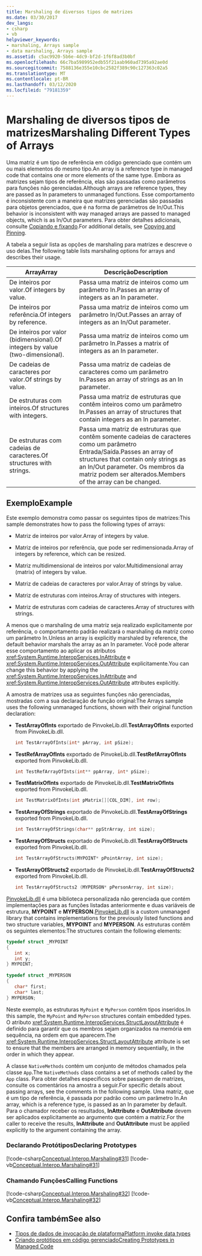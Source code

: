 ```yaml
---
title: Marshaling de diversos tipos de matrizes
ms.date: 03/30/2017
dev_langs:
- csharp
- vb
helpviewer_keywords:
- marshaling, Arrays sample
- data marshaling, Arrays sample
ms.assetid: c5ac9920-5b6e-4dc9-bf2d-1f6f8ad3b0bf
ms.openlocfilehash: 66c7ba5989952edb55f21aab960ad7395a92ae0d
ms.sourcegitcommit: 7588136e355e10cbc2582f389c90c127363c02a5
ms.translationtype: MT
ms.contentlocale: pt-BR
ms.lasthandoff: 03/12/2020
ms.locfileid: "79181359"
---
```

# <a name="marshaling-different-types-of-arrays"></a><span data-ttu-id="7eac2-102">Marshaling de diversos tipos de matrizes</span><span class="sxs-lookup"><span data-stu-id="7eac2-102">Marshaling Different Types of Arrays</span></span>
<span data-ttu-id="7eac2-103">Uma matriz é um tipo de referência em código gerenciado que contém um ou mais elementos do mesmo tipo.</span><span class="sxs-lookup"><span data-stu-id="7eac2-103">An array is a reference type in managed code that contains one or more elements of the same type.</span></span> <span data-ttu-id="7eac2-104">Embora as matrizes sejam tipos de referência, elas são passadas como parâmetros para funções não gerenciadas.</span><span class="sxs-lookup"><span data-stu-id="7eac2-104">Although arrays are reference types, they are passed as In parameters to unmanaged functions.</span></span> <span data-ttu-id="7eac2-105">Esse comportamento é inconsistente com a maneira que matrizes gerenciadas são passadas para objetos gerenciados, que é na forma de parâmetros de In/Out.</span><span class="sxs-lookup"><span data-stu-id="7eac2-105">This behavior is inconsistent with way managed arrays are passed to managed objects, which is as In/Out parameters.</span></span> <span data-ttu-id="7eac2-106">Para obter detalhes adicionais, consulte [Copiando e fixando](copying-and-pinning.md).</span><span class="sxs-lookup"><span data-stu-id="7eac2-106">For additional details, see [Copying and Pinning](copying-and-pinning.md).</span></span>  
  
 <span data-ttu-id="7eac2-107">A tabela a seguir lista as opções de marshaling para matrizes e descreve o uso delas.</span><span class="sxs-lookup"><span data-stu-id="7eac2-107">The following table lists marshaling options for arrays and describes their usage.</span></span>  
  
|<span data-ttu-id="7eac2-108">Array</span><span class="sxs-lookup"><span data-stu-id="7eac2-108">Array</span></span>|<span data-ttu-id="7eac2-109">Descrição</span><span class="sxs-lookup"><span data-stu-id="7eac2-109">Description</span></span>|  
|-----------|-----------------|  
|<span data-ttu-id="7eac2-110">De inteiros por valor.</span><span class="sxs-lookup"><span data-stu-id="7eac2-110">Of integers by value.</span></span>|<span data-ttu-id="7eac2-111">Passa uma matriz de inteiros como um parâmetro In.</span><span class="sxs-lookup"><span data-stu-id="7eac2-111">Passes an array of integers as an In parameter.</span></span>|  
|<span data-ttu-id="7eac2-112">De inteiros por referência.</span><span class="sxs-lookup"><span data-stu-id="7eac2-112">Of integers by reference.</span></span>|<span data-ttu-id="7eac2-113">Passa uma matriz de inteiros como um parâmetro In/Out.</span><span class="sxs-lookup"><span data-stu-id="7eac2-113">Passes an array of integers as an In/Out parameter.</span></span>|  
|<span data-ttu-id="7eac2-114">De inteiros por valor (bidimensional).</span><span class="sxs-lookup"><span data-stu-id="7eac2-114">Of integers by value (two-dimensional).</span></span>|<span data-ttu-id="7eac2-115">Passa uma matriz de inteiros como um parâmetro In.</span><span class="sxs-lookup"><span data-stu-id="7eac2-115">Passes a matrix of integers as an In parameter.</span></span>|  
|<span data-ttu-id="7eac2-116">De cadeias de caracteres por valor.</span><span class="sxs-lookup"><span data-stu-id="7eac2-116">Of strings by value.</span></span>|<span data-ttu-id="7eac2-117">Passa uma matriz de cadeias de caracteres como um parâmetro In.</span><span class="sxs-lookup"><span data-stu-id="7eac2-117">Passes an array of strings as an In parameter.</span></span>|  
|<span data-ttu-id="7eac2-118">De estruturas com inteiros.</span><span class="sxs-lookup"><span data-stu-id="7eac2-118">Of structures with integers.</span></span>|<span data-ttu-id="7eac2-119">Passa uma matriz de estruturas que contêm inteiros como um parâmetro In.</span><span class="sxs-lookup"><span data-stu-id="7eac2-119">Passes an array of structures that contain integers as an In parameter.</span></span>|  
|<span data-ttu-id="7eac2-120">De estruturas com cadeias de caracteres.</span><span class="sxs-lookup"><span data-stu-id="7eac2-120">Of structures with strings.</span></span>|<span data-ttu-id="7eac2-121">Passa uma matriz de estruturas que contêm somente cadeias de caracteres como um parâmetro Entrada/Saída.</span><span class="sxs-lookup"><span data-stu-id="7eac2-121">Passes an array of structures that contain only strings as an In/Out parameter.</span></span> <span data-ttu-id="7eac2-122">Os membros da matriz podem ser alterados.</span><span class="sxs-lookup"><span data-stu-id="7eac2-122">Members of the array can be changed.</span></span>|  
  
## <a name="example"></a><span data-ttu-id="7eac2-123">Exemplo</span><span class="sxs-lookup"><span data-stu-id="7eac2-123">Example</span></span>  
 <span data-ttu-id="7eac2-124">Este exemplo demonstra como passar os seguintes tipos de matrizes:</span><span class="sxs-lookup"><span data-stu-id="7eac2-124">This sample demonstrates how to pass the following types of arrays:</span></span>  
  
- <span data-ttu-id="7eac2-125">Matriz de inteiros por valor.</span><span class="sxs-lookup"><span data-stu-id="7eac2-125">Array of integers by value.</span></span>  
  
- <span data-ttu-id="7eac2-126">Matriz de inteiros por referência, que pode ser redimensionada.</span><span class="sxs-lookup"><span data-stu-id="7eac2-126">Array of integers by reference, which can be resized.</span></span>  
  
- <span data-ttu-id="7eac2-127">Matriz multidimensional de inteiros por valor.</span><span class="sxs-lookup"><span data-stu-id="7eac2-127">Multidimensional array (matrix) of integers by value.</span></span>  
  
- <span data-ttu-id="7eac2-128">Matriz de cadeias de caracteres por valor.</span><span class="sxs-lookup"><span data-stu-id="7eac2-128">Array of strings by value.</span></span>  
  
- <span data-ttu-id="7eac2-129">Matriz de estruturas com inteiros.</span><span class="sxs-lookup"><span data-stu-id="7eac2-129">Array of structures with integers.</span></span>  
  
- <span data-ttu-id="7eac2-130">Matriz de estruturas com cadeias de caracteres.</span><span class="sxs-lookup"><span data-stu-id="7eac2-130">Array of structures with strings.</span></span>  
  
 <span data-ttu-id="7eac2-131">A menos que o marshaling de uma matriz seja realizado explicitamente por referência, o comportamento padrão realizará o marshaling da matriz como um parâmetro In.</span><span class="sxs-lookup"><span data-stu-id="7eac2-131">Unless an array is explicitly marshaled by reference, the default behavior marshals the array as an In parameter.</span></span> <span data-ttu-id="7eac2-132">Você pode alterar esse comportamento ao aplicar os atributos <xref:System.Runtime.InteropServices.InAttribute> e <xref:System.Runtime.InteropServices.OutAttribute> explicitamente.</span><span class="sxs-lookup"><span data-stu-id="7eac2-132">You can change this behavior by applying the <xref:System.Runtime.InteropServices.InAttribute> and <xref:System.Runtime.InteropServices.OutAttribute> attributes explicitly.</span></span>  
  
 <span data-ttu-id="7eac2-133">A amostra de matrizes usa as seguintes funções não gerenciadas, mostradas com a sua declaração de função original:</span><span class="sxs-lookup"><span data-stu-id="7eac2-133">The Arrays sample uses the following unmanaged functions, shown with their original function declaration:</span></span>  
  
- <span data-ttu-id="7eac2-134">**TestArrayOfInts** exportado de PinvokeLib.dll.</span><span class="sxs-lookup"><span data-stu-id="7eac2-134">**TestArrayOfInts** exported from PinvokeLib.dll.</span></span>  
  
    ```cpp
    int TestArrayOfInts(int* pArray, int pSize);  
    ```  
  
- <span data-ttu-id="7eac2-135">**TestRefArrayOfInts** exportado de PinvokeLib.dll.</span><span class="sxs-lookup"><span data-stu-id="7eac2-135">**TestRefArrayOfInts** exported from PinvokeLib.dll.</span></span>  
  
    ```cpp
    int TestRefArrayOfInts(int** ppArray, int* pSize);  
    ```  
  
- <span data-ttu-id="7eac2-136">**TestMatrixOfInts** exportado de PinvokeLib.dll.</span><span class="sxs-lookup"><span data-stu-id="7eac2-136">**TestMatrixOfInts** exported from PinvokeLib.dll.</span></span>  
  
    ```cpp
    int TestMatrixOfInts(int pMatrix[][COL_DIM], int row);  
    ```  
  
- <span data-ttu-id="7eac2-137">**TestArrayOfStrings** exportado de PinvokeLib.dll.</span><span class="sxs-lookup"><span data-stu-id="7eac2-137">**TestArrayOfStrings** exported from PinvokeLib.dll.</span></span>  
  
    ```cpp
    int TestArrayOfStrings(char** ppStrArray, int size);  
    ```  
  
- <span data-ttu-id="7eac2-138">**TestArrayOfStructs** exportado de PinvokeLib.dll.</span><span class="sxs-lookup"><span data-stu-id="7eac2-138">**TestArrayOfStructs** exported from PinvokeLib.dll.</span></span>  
  
    ```cpp
    int TestArrayOfStructs(MYPOINT* pPointArray, int size);  
    ```  
  
- <span data-ttu-id="7eac2-139">**TestArrayOfStructs2** exportado de PinvokeLib.dll.</span><span class="sxs-lookup"><span data-stu-id="7eac2-139">**TestArrayOfStructs2** exported from PinvokeLib.dll.</span></span>  
  
    ```cpp
    int TestArrayOfStructs2 (MYPERSON* pPersonArray, int size);  
    ```  
  
 <span data-ttu-id="7eac2-140">[PinvokeLib.dll](marshaling-data-with-platform-invoke.md#pinvokelibdll) é uma biblioteca personalizada não gerenciada que contém implementações para as funções listadas anteriormente e duas variáveis de estrutura, **MYPOINT** e **MYPERSON**.</span><span class="sxs-lookup"><span data-stu-id="7eac2-140">[PinvokeLib.dll](marshaling-data-with-platform-invoke.md#pinvokelibdll) is a custom unmanaged library that contains implementations for the previously listed functions and two structure variables, **MYPOINT** and **MYPERSON**.</span></span> <span data-ttu-id="7eac2-141">As estruturas contêm os seguintes elementos:</span><span class="sxs-lookup"><span data-stu-id="7eac2-141">The structures contain the following elements:</span></span>  
  
```cpp
typedef struct _MYPOINT  
{  
   int x;
   int y;
} MYPOINT;  
  
typedef struct _MYPERSON  
{  
   char* first;
   char* last;
} MYPERSON;  
```  
  
 <span data-ttu-id="7eac2-142">Neste exemplo, as estruturas `MyPoint` e `MyPerson` contêm tipos inseridos.</span><span class="sxs-lookup"><span data-stu-id="7eac2-142">In this sample, the `MyPoint` and `MyPerson` structures contain embedded types.</span></span> <span data-ttu-id="7eac2-143">O atributo <xref:System.Runtime.InteropServices.StructLayoutAttribute> é definido para garantir que os membros sejam organizados na memória em sequência, na ordem em que aparecem.</span><span class="sxs-lookup"><span data-stu-id="7eac2-143">The <xref:System.Runtime.InteropServices.StructLayoutAttribute> attribute is set to ensure that the members are arranged in memory sequentially, in the order in which they appear.</span></span>  
  
 <span data-ttu-id="7eac2-144">A classe `NativeMethods` contém um conjunto de métodos chamados pela classe `App`.</span><span class="sxs-lookup"><span data-stu-id="7eac2-144">The `NativeMethods` class contains a set of methods called by the `App` class.</span></span> <span data-ttu-id="7eac2-145">Para obter detalhes específicos sobre passagem de matrizes, consulte os comentários na amostra a seguir.</span><span class="sxs-lookup"><span data-stu-id="7eac2-145">For specific details about passing arrays, see the comments in the following sample.</span></span> <span data-ttu-id="7eac2-146">Uma matriz, que é um tipo de referência, é passada por padrão como um parâmetro In.</span><span class="sxs-lookup"><span data-stu-id="7eac2-146">An array, which is a reference type, is passed as an In parameter by default.</span></span> <span data-ttu-id="7eac2-147">Para o chamador receber os resultados, **InAttribute** e **OutAttribute** devem ser aplicados explicitamente ao argumento que contém a matriz.</span><span class="sxs-lookup"><span data-stu-id="7eac2-147">For the caller to receive the results, **InAttribute** and **OutAttribute** must be applied explicitly to the argument containing the array.</span></span>  
  
### <a name="declaring-prototypes"></a><span data-ttu-id="7eac2-148">Declarando Protótipos</span><span class="sxs-lookup"><span data-stu-id="7eac2-148">Declaring Prototypes</span></span>  
 [!code-csharp[Conceptual.Interop.Marshaling#31](../../../samples/snippets/csharp/VS_Snippets_CLR/conceptual.interop.marshaling/cs/arrays.cs#31)]
 [!code-vb[Conceptual.Interop.Marshaling#31](../../../samples/snippets/visualbasic/VS_Snippets_CLR/conceptual.interop.marshaling/vb/arrays.vb#31)]  
  
### <a name="calling-functions"></a><span data-ttu-id="7eac2-149">Chamando Funções</span><span class="sxs-lookup"><span data-stu-id="7eac2-149">Calling Functions</span></span>  
 [!code-csharp[Conceptual.Interop.Marshaling#32](../../../samples/snippets/csharp/VS_Snippets_CLR/conceptual.interop.marshaling/cs/arrays.cs#32)]
 [!code-vb[Conceptual.Interop.Marshaling#32](../../../samples/snippets/visualbasic/VS_Snippets_CLR/conceptual.interop.marshaling/vb/arrays.vb#32)]  
  
## <a name="see-also"></a><span data-ttu-id="7eac2-150">Confira também</span><span class="sxs-lookup"><span data-stu-id="7eac2-150">See also</span></span>

- [<span data-ttu-id="7eac2-151">Tipos de dados de invocação de plataforma</span><span class="sxs-lookup"><span data-stu-id="7eac2-151">Platform invoke data types</span></span>](marshaling-data-with-platform-invoke.md#platform-invoke-data-types)
- [<span data-ttu-id="7eac2-152">Criando protótipos em código gerenciado</span><span class="sxs-lookup"><span data-stu-id="7eac2-152">Creating Prototypes in Managed Code</span></span>](creating-prototypes-in-managed-code.md)
